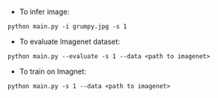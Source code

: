 - To infer image:
```
python main.py -i grumpy.jpg -s 1
```

- To evaluate Imagenet dataset:
```
python main.py --evaluate -s 1 --data <path to imagenet>
```

- To train on Imagnet:
```
python main.py -s 1 --data <path to imagenet>
```